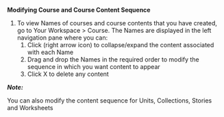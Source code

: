 **Modifying Course and Course Content Sequence**

1. To view Names of courses and course contents that you have created, go to Your Workspace > Course. The Names are displayed in the left navigation pane where you can:
	1. Click (right arrow icon) to collapse/expand the content associated with each Name
	1. Drag and drop the Names in the required order to modify the sequence in which you want content to appear
    1. Click X to delete any content
   
  ***Note:***
  
  You can also modify the content sequence for Units, Collections, Stories and Worksheets
